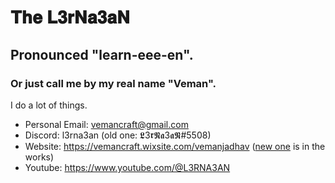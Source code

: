 # 𝐓𝐡𝐞 𝐋𝟑𝐫𝐍𝐚𝟑𝐚𝐍
## Pronounced "learn-eee-en".
### Or just call me by my real name "Veman".

I do a lot of things.<br>

- Personal Email: vemancraft@gmail.com
- Discord: l3rna3an (old one: 𝕷3𝖗𝕹𝖆3𝖆𝕹#5508)
- Website: https://vemancraft.wixsite.com/vemanjadhav ([new one](https://github.com/The-L3rNa3aN/The-L3rNa3aN.github.io) is in the works)
- Youtube: https://www.youtube.com/@L3RNA3AN

<!---blehblehbleh--->
